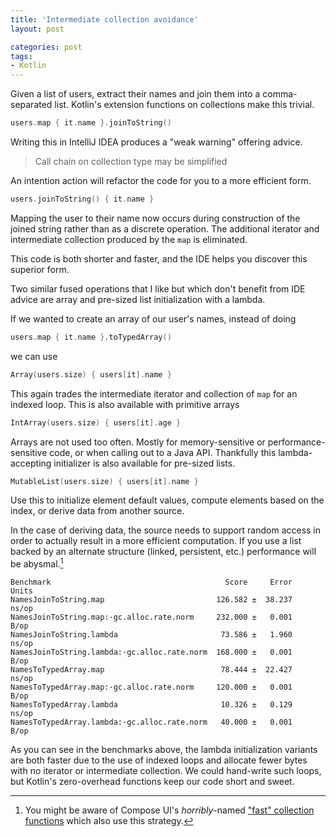 ```yaml
---
title: 'Intermediate collection avoidance'
layout: post

categories: post
tags:
- Kotlin
---
```


Given a list of users, extract their names and join them into a comma-separated list.
Kotlin's extension functions on collections make this trivial.

```kotlin
users.map { it.name }.joinToString()
```

Writing this in IntelliJ IDEA produces a "weak warning" offering advice.

> Call chain on collection type may be simplified

An intention action will refactor the code for you to a more efficient form.

```kotlin
users.joinToString() { it.name }
```

Mapping the user to their name now occurs during construction of the joined string rather than as a discrete operation.
The additional iterator and intermediate collection produced by the `map` is eliminated.

This code is both shorter and faster, and the IDE helps you discover this superior form.

Two similar fused operations that I like but which don't benefit from IDE advice are array and pre-sized list initialization with a lambda.

If we wanted to create an array of our user's names, instead of doing
```kotlin
users.map { it.name }.toTypedArray()
```
we can use
```kotlin
Array(users.size) { users[it].name }
```
This again trades the intermediate iterator and collection of `map` for an indexed loop.
This is also available with primitive arrays
```kotlin
IntArray(users.size) { users[it].age }
```

Arrays are not used too often.
Mostly for memory-sensitive or performance-sensitive code, or when calling out to a Java API.
Thankfully this lambda-accepting initializer is also available for pre-sized lists.

```kotlin
MutableList(users.size) { users[it].name }
```

Use this to initialize element default values, compute elements based on the index, or derive data from another source.

In the case of deriving data, the source needs to support random access in order to actually result in a more efficient computation. If you use a list backed by an alternate structure (linked, persistent, etc.) performance will be abysmal.[^1]

[^1]: You might be aware of Compose UI's _horribly_-named ["fast" collection functions](https://developer.android.com/reference/kotlin/androidx/compose/ui/util/package-summary#(kotlin.collections.List).fastMap(kotlin.Function1)) which also use this strategy.

```
Benchmark                                       Score     Error   Units
NamesJoinToString.map                         126.582 ±  38.237   ns/op
NamesJoinToString.map:·gc.alloc.rate.norm     232.000 ±   0.001    B/op
NamesJoinToString.lambda                       73.586 ±   1.960   ns/op
NamesJoinToString.lambda:·gc.alloc.rate.norm  168.000 ±   0.001    B/op
NamesToTypedArray.map                          78.444 ±  22.427   ns/op
NamesToTypedArray.map:·gc.alloc.rate.norm     120.000 ±   0.001    B/op
NamesToTypedArray.lambda                       10.326 ±   0.129   ns/op
NamesToTypedArray.lambda:·gc.alloc.rate.norm   40.000 ±   0.001    B/op
```

As you can see in the benchmarks above, the lambda initialization variants are both faster due to the use of indexed loops and allocate fewer bytes with no iterator or intermediate collection. We could hand-write such loops, but Kotlin's zero-overhead functions keep our code short and sweet.
